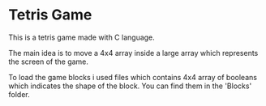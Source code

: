 # Tetris Game 

This is a tetris game made with C language. 

The main idea is to move a 4x4 array inside a large array which represents the screen of the game.

To load the game blocks i used files which contains 4x4 array of booleans which indicates the shape of the block. You can find 
them in the 'Blocks' folder.
